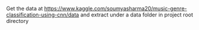 Get the data at https://www.kaggle.com/soumyasharma20/music-genre-classification-using-cnn/data and extract under a data folder in project root directory